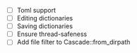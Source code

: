  - [ ] Toml support
 - [ ] Editing dictionaries
 - [ ] Saving dictionaries
 - [ ] Ensure thread-safeness
 - [ ] Add file filter to Cascade::from_dirpath

